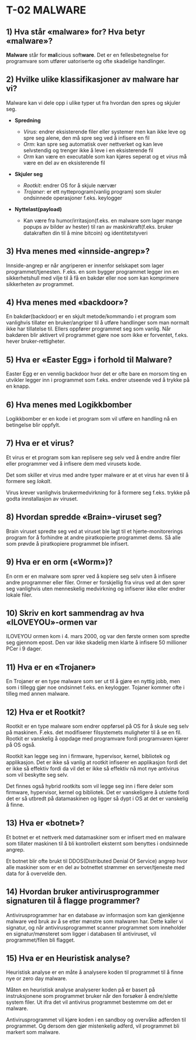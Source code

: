 # T-02 MALWARE

## 1) Hva står «malware» for? Hva betyr «malware»?

**Malware** står for **mal**icious soft**ware**. Det er en fellesbetegnelse for programvare som utfører uatoriserte og ofte skadelige handlinger.

## 2) Hvilke ulike klassifikasjoner av malware har vi?

Malware kan vi dele opp i ulike typer ut fra hvordan den spres og skjuler seg.

- **Spredning**

  - _Virus_: endrer eksisterende filer eller systemer men kan ikke leve og spre seg alene, den må spre seg ved å infisere en fil
  - _Orm_: kan spre seg automatisk over nettverket og kan leve selvstendig og trenger ikke å leve i en eksisterende fil
  - _Orm_ kan være en executable som kan kjøres seperat og et _virus_ må være en del av en eksisterende fil

- **Skjuler seg**

  - _Rootkit_: endrer OS for å skjule nærvær
  - _Trojaner_: er ett nytteprogram(vanlig program) som skuler ondsinnede operasjoner f.eks. keylogger

- **Nyttelast(payload)**
  - Kan være fra humor/irritasjon(f.eks. en malware som lager mange popups av bilder av hester) til ran av maskinkraft(f.eks. bruker datakraften din til å mine bitcoin) og identitetstyveri

## 3) Hva menes med «innside-angrep»?

Innside-angrep er når angriperen er innenfor selskapet som lager programmet/tjenesten. F.eks. en som bygger programmet legger inn en sikkerhetshull med vilje til å få en bakdør eller noe som kan komprimere sikkerheten av programmet.

## 4) Hva menes med «backdoor»?

En bakdør(backdoor) er en skjult metode/kommando i et program som vanlighvis tillater en bruker/angriper til å utføre handlinger som man normalt ikke har tillatelse til. Ellers oppfører programmet seg som vanlig. Når bakdøren blir aktivert vil programmet gjøre noe som ikke er forventet, f.eks. hever bruker-rettigheter.

## 5) Hva er «Easter Egg» i forhold til Malware?

Easter Egg er en vennlig backdoor hvor det er ofte bare en morsom ting en utvikler legger inn i programmet som f.eks. endrer utseende ved å trykke på en knapp.

## 6) Hva menes med Logikkbomber

Logikkbomber er en kode i et program som vil utføre en handling nå en betingelse blir oppfylt.

## 7) Hva er et virus?

Et virus er et program som kan replisere seg selv ved å endre andre filer eller programmer ved å infisere dem med virusets kode.

Det som skiller et virus med andre typer malware er at et virus har even til å formere seg _lokalt_.

Virus krever vanlighvis brukermedvirkning for å formere seg f.eks. trykke på godta innstallasjon av viruset.

## 8) Hvordan spredde «Brain»-viruset seg?

Brain viruset spredte seg ved at viruset ble lagt til et hjerte-monitorerings program for å forhindre at andre piratkopierte programmet dems. Så alle som prøvde å piratkopiere programmet ble infisert.

## 9) Hva er en orm («Worm»)?

En orm er en malware som sprer ved å kopiere seg selv uten å infisere andre programmer eller filer. Ormer er forskjellig fra virus ved at den sprer seg vanlighvis uten menneskelig medvirkning og infiserer ikke eller endrer lokale filer.

## 10) Skriv en kort sammendrag av hva «ILOVEYOU»-ormen var

ILOVEYOU ormen kom i 4. mars 2000, og var den første ormen som spredte seg gjennom epost. Den var ikke skadelig men klarte å infisere 50 millioner PCer i 9 dager.

## 11) Hva er en «Trojaner»

En Trojaner er en type malware som ser ut til å gjøre en nyttig jobb, men som i tillegg gjør noe ondsinnet f.eks. en keylogger. Tojaner kommer ofte i tilleg med annen malware.

## 12) Hva er et Rootkit?

Rootkit er en type malware som endrer oppførsel på OS for å skule seg selv på maskinen. F.eks. det modifiserer filsystemets muligheter til å se en fil. Rootkit er vanskelig å oppdage med programvare fordi programvaren kjører på OS også.

Rootkit kan legge seg inn i firmware, hypervisor, kernel, bibliotek og applikasjon. Det er ikke så vanlig at rootkit infiserer en applikasjon fordi det er ikke så effektiv fordi da vil det er ikke så effektiv nå mot nye antivirus som vil beskytte seg selv.

Det finnes også hybrid rootkits som vil legge seg inn i flere deler som firmware, hypervisor, kernel og bibliotek. Det er vanskeligere å utslette fordi det er så utbredt på datamaskinen og ligger så dypt i OS at det er vanskelig å finne.

## 13) Hva er «botnet»?

Et botnet er et nettverk med datamaskiner som er infisert med en malware som tillater maskinen til å bli kontrollert eksternt som benyttes i ondsinnede angrep.

Et botnet blir ofte brukt til DDOS(Distributed Denial Of Service) angrep hvor alle maskiner som er en del av botnettet strømmer en server/tjeneste med data for å overvelde den.

## 14) Hvordan bruker antivirusprogrammer signaturen til å flagge programmer?

Antivirusprogrammer har en database av informasjon som kan gjenkjenne malware ved bruk av å se etter mønstre som malwaren har. Dette kaller vi signatur, og når antivirusprogrammet scanner programmet som inneholder en signatur/mønsteret som ligger i databasen til antiviruset, vil programmet/filen bli flagget.

## 15) Hva er en Heuristisk analyse?

Heuristisk analyse er en måte å analysere koden til programmet til å finne nye or zero day malware.

Måten en heuristisk analyse analyserer koden på er basert på instruksjonene som programmet bruker når den forsøker å endre/slette system filer. Ut ifra det vil antivirus programmet bestemme om det er malware.

Antivirusprogrammet vil kjøre koden i en sandboy og overvåke adferden til programmet. Og dersom den gjør mistenkelig adferd, vil programmet bli markert som malware.
